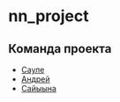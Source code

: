 # nn_project

## Команда проекта
- [Сауле](https://github.com/SauleBis)
- [Андрей ](https://github.com/Andriano2323?query=And)
- [Сайыына](https://github.com/SainaAntonova)
